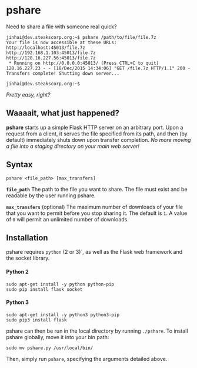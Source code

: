 # pshare
Need to share a file with someone real quick?

```
jinhai@dev.steakscorp.org:~$ pshare /path/to/file/file.7z
Your file is now accessible at these URLs:
http://localhost:45013/file.7z
http://192.168.1.103:45013/file.7z
http://128.16.227.56:45013/file.7z
 * Running on http://0.0.0.0:45013/ (Press CTRL+C to quit)
128.16.227.23 - - [18/Dec/2015 14:34:06] "GET /file.7z HTTP/1.1" 200 -
Transfers complete! Shutting down server...

jinhai@dev.steakscorp.org:~$ 
```

_Pretty easy, right?_

## Waaaait, what just happened?
**pshare** starts up a simple Flask HTTP server on an arbitrary port. Upon a request from a client, it serves the file specified from its path, and then (by default) immediately shuts down upon transfer completion. _No more moving a file into a staging directory on your main web server!_

## Syntax
```
pshare <file_path> [max_transfers]
```

**`file_path`** The path to the file you want to share. The file must exist and be readable by the user running pshare.

**`max_transfers`** (optional) The maximum number of downloads of your file that you want to permit before you stop sharing it. The default is `1`. A value of `0` will permit an unlimited number of downloads.

## Installation
pshare requires `python` (2 or 3)`, as well as the Flask web framework and the socket library.

#### Python 2
```
sudo apt-get install -y python python-pip
sudo pip install flask socket
```

#### Python 3
```
sudo apt-get install -y python3 python3-pip
sudo pip3 install flask
```

pshare can then be run in the local directory by running `./pshare`.
To install pshare globally, move it into your bin path:
```
sudo mv pshare.py /usr/local/bin/
```

Then, simply run `pshare`, specifying the arguments detailed above.
